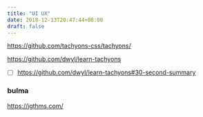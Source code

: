 ```yaml
---
title: "UI UX"
date: 2018-12-13T20:47:44+08:00
draft: false
---
```


https://github.com/tachyons-css/tachyons/

https://github.com/dwyl/learn-tachyons

- [ ] https://github.com/dwyl/learn-tachyons#30-second-summary


### bulma

https://jgthms.com/